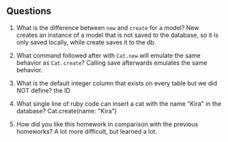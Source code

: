 ## Questions

1. What is the difference between `new` and `create` for a model?
New creates an instance of a model that is not saved to the database, so it is only saved locally, while create saves it to the db.

2. What command followed after with `Cat.new` will emulate the same behavior as `Cat.create`?
Calling save afterwards emulates the same behavior. 

3. What is the default integer column that exists on every table but we did NOT define?
the ID
4. What single line of ruby code can insert a cat with the name "Kira" in the database?
Cat.create(name: "Kira")

5. How did you like this homework in comparison with the previous homeworks?
A lot more difficult, but learned a lot. 
